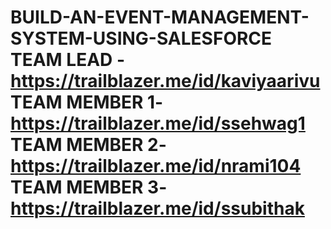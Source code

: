 # BUILD-AN-EVENT-MANAGEMENT-SYSTEM-USING-SALESFORCE                                                                                                                         TEAM LEAD - https://trailblazer.me/id/kaviyaarivu                                                                                                                         TEAM MEMBER 1- https://trailblazer.me/id/ssehwag1                                                                                                                         TEAM MEMBER 2- https://trailblazer.me/id/nrami104                                                                                                                         TEAM MEMBER 3- https://trailblazer.me/id/ssubithak                   
